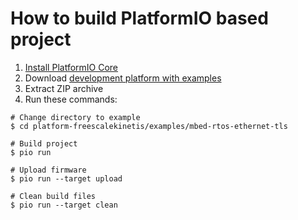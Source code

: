 How to build PlatformIO based project
====================================

1. [Install PlatformIO Core](http://docs.platformio.org/page/core.html)
2. Download [development platform with examples](https://github.com/platformio/platform-freescalekinetis/archive/develop.zip)
3. Extract ZIP archive
4. Run these commands:

```shell
# Change directory to example
$ cd platform-freescalekinetis/examples/mbed-rtos-ethernet-tls

# Build project
$ pio run

# Upload firmware
$ pio run --target upload

# Clean build files
$ pio run --target clean
```
